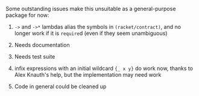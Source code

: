 Some outstanding issues make this unsuitable as a general-purpose
package for now:

1. `->` and `->*` lambdas alias the symbols in `(racket/contract)`, and
   no longer work if it is `require`d (even if they seem unambiguous)

2. Needs documentation

3. Needs test suite

4. infix expressions with an initial wildcard `{_ x y}` do work now,
   thanks to Alex Knauth's help, but the implementation may need work

5. Code in general could be cleaned up
